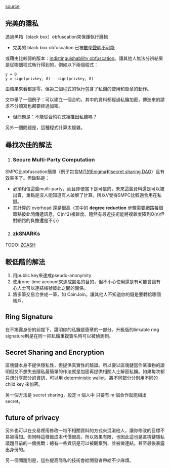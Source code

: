 [source](https://blog.ethereum.org/2016/01/15/privacy-on-the-blockchain/)

## 完美的隱私
透過黑箱（black box）obfuscation來保護執行邏輯
* 完美的 black box obfuscation 已被[數學聲明不可能](https://www.iacr.org/archive/crypto2001/21390001.pdf)

或藉由比較弱的版本：[indistinguishabliity obfuscation](https://eprint.iacr.org/2013/451.pdf)。讓其他人無法分辨結果是從哪個程式執行得到的，例如以下兩個程式：
```
y = 0
y = sign(privkey, 0) - sign(privkey, 0)
```
由結果來看都是零，但第二個程式的執行包含了私鑰的使用和簽章的動作。

文中舉了一個例子：可以建立一個合約，其中的資料都經過私鑰加密，傳進來的請求不分讀寫也都要經過加密。
* 但問題是：不能從合約程式裡推出私鑰嗎？

另外一個問題是，這種程式計算太複雜。
  

## 尋找次佳的解法
1. ### Secure Multi-Party Computation
SMPC比obfuscation簡單（例子包含[MIT的Enigma](http://www.enigma.co/enigma_full.pdf)和[secret sharing DAO](https://blog.ethereum.org/2014/12/26/secret-sharing-daos-crypto-2-0/)）且有效率多了。但缺點是：
* 必須相信這些multi-party，而且即便當下是可信的，未來這些資料還是可以被出賣，重點是沒人能知道有人破解了計算。所以V覺得SMPC比較適合用在私鏈。
* 其計算的 overhead 還是很高（其中的 **degree reduction** 步驟需要網路每個節點彼此間傳遞訊息，O(n^2)複雜度。隨然有最近技術能將複雜度降到O(n)但對網路的負擔還是不小）

2. ### zkSNARKs
TODO: [ZCASH](https://z.cash/blog/snark-explain.html)

## 較低階的解法
1. 用public key來達成pseudo-anonymity
2. 使用one-time account來達成匿名的目的，但不小心使用還是有可能會讓有心人士可以連結帳號彼此之間的關係。
3. 將多筆交易合併成一筆，如 CoinJoin。讓其他人不知道你的錢是要轉給哪個帳戶。

## Ring Signature
在不揭露身份的前提下，證明你的私鑰是簽章的一部分。升級版的linkable ring signature則是在同一把私鑰重複簽名時可以被偵測到。
    

## Secret Sharing and Encryption
區塊鏈本身不提供隱私性，但提供真實性的驗證。所以要以區塊鏈當作某事物的證明但又不想失去隱私最簡單的作法就是加密再提供相關人士解密私鑰。如果每次都只想分享部分的資訊，可以用 deterministic wallet，將不同部分分別用不同的 child key 來加密。

另一個方法是 secret sharing，設定 n 個人中 只要有 m 個合作就能組出 secret。

## future of privacy
另外也可以在交易裡用修改一堆不相關資料的方式來混淆他人，讓你修改的目標不易被得知。但同時這樣做成本代價很高，所以效果有限，也因此這也是區塊鏈隱私議題目前的一個挑戰：總有一些資訊是可以被觀察到、並被做連結，甚至最後暴露出身份的。

另一個問題則是，這些提高隱私的技術會給開發者帶給不少麻煩。